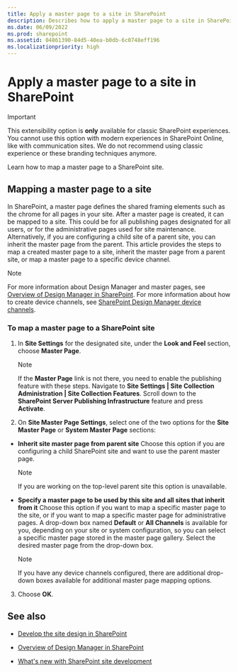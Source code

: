 ```yaml
---
title: Apply a master page to a site in SharePoint
description: Describes how to apply a master page to a site in SharePoint and how to map a master page to a SharePoint site.
ms.date: 06/09/2022
ms.prod: sharepoint
ms.assetid: 04861390-84d5-40ea-b0db-6c0748eff196
ms.localizationpriority: high
---
```



# Apply a master page to a site in SharePoint

> [!IMPORTANT] 
> This extensibility option is **only** available for classic SharePoint experiences. You cannot use this option with modern experiences in SharePoint Online, like with communication sites. We do not recommend using classic experience or these branding techniques anymore.

Learn how to map a master page to a SharePoint site.
## Mapping a master page to a site

In SharePoint, a master page defines the shared framing elements such as the chrome for all pages in your site. After a master page is created, it can be mapped to a site. This could be for all publishing pages designated for all users, or for the administrative pages used for site maintenance. Alternatively, if you are configuring a child site of a parent site, you can inherit the master page from the parent. This article provides the steps to map a created master page to a site, inherit the master page from a parent site, or map a master page to a specific device channel.
  
> [!NOTE]
> For more information about Design Manager and master pages, see  [Overview of Design Manager in SharePoint](overview-of-design-manager-in-sharepoint.md). For more information about how to create device channels, see  [SharePoint Design Manager device channels](sharepoint-design-manager-device-channels.md). 
  
    
    


### To map a master page to a SharePoint site


1.  In **Site Settings** for the designated site, under the **Look and Feel** section, choose **Master Page**.
    
    > [!NOTE]
    > If the **Master Page** link is not there, you need to enable the publishing feature with these steps. Navigate to **Site Settings | Site Collection Administration | Site Collection Features**. Scroll down to the **SharePoint Server Publishing Infrastructure** feature and press **Activate**. 

2. On **Site Master Page Settings**, select one of the two options for the **Site Master Page** or **System Master Page** sections:
    
  - **Inherit site master page from parent site** Choose this option if you are configuring a child SharePoint site and want to use the parent master page.
    
    > [!NOTE]
    > If you are working on the top-level parent site this option is unavailable. 

  - **Specify a master page to be used by this site and all sites that inherit from it** Choose this option if you want to map a specific master page to the site, or if you want to map a specific master page for administrative pages. A drop-down box named **Default** or **All Channels** is available for you, depending on your site or system configuration, so you can select a specific master page stored in the master page gallery. Select the desired master page from the drop-down box.
    
    > [!NOTE]
    > If you have any device channels configured, there are additional drop-down boxes available for additional master page mapping options. 

3. Choose **OK**.
    
  

## See also
<a name="bk_addresources"> </a>


-  [Develop the site design in SharePoint](develop-the-site-design-in-sharepoint.md)
    
  
-  [Overview of Design Manager in SharePoint](overview-of-design-manager-in-sharepoint.md)
    
  
-  [What's new with SharePoint site development](what-s-new-with-sharepoint-site-development.md)
    
  

